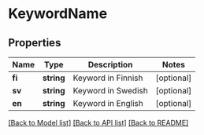 # KeywordName

## Properties
Name | Type | Description | Notes
------------ | ------------- | ------------- | -------------
**fi** | **string** | Keyword in Finnish | [optional] 
**sv** | **string** | Keyword in Swedish | [optional] 
**en** | **string** | Keyword in English | [optional] 

[[Back to Model list]](../README.md#documentation-for-models) [[Back to API list]](../README.md#documentation-for-api-endpoints) [[Back to README]](../README.md)


